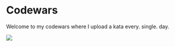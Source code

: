 # Codewars
Welcome to my codewars where I upload a kata every. single. day.

<img src= "https://www.codewars.com/users/LeviMilli/badges/large"></img>

